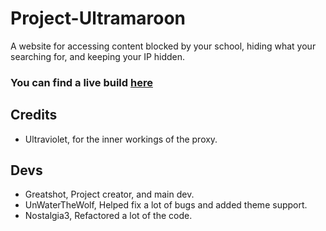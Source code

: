 # Project-Ultramaroon
A website for accessing content blocked by your school, hiding what your searching for, and keeping your IP hidden.

### You can find a live build [here](https://ultramaroon.me/)

## Credits
- Ultraviolet, for the inner workings of the proxy.

## Devs 
- Greatshot, Project creator, and main dev.
- UnWaterTheWolf, Helped fix a lot of bugs and added theme support.
- Nostalgia3, Refactored a lot of the code.

